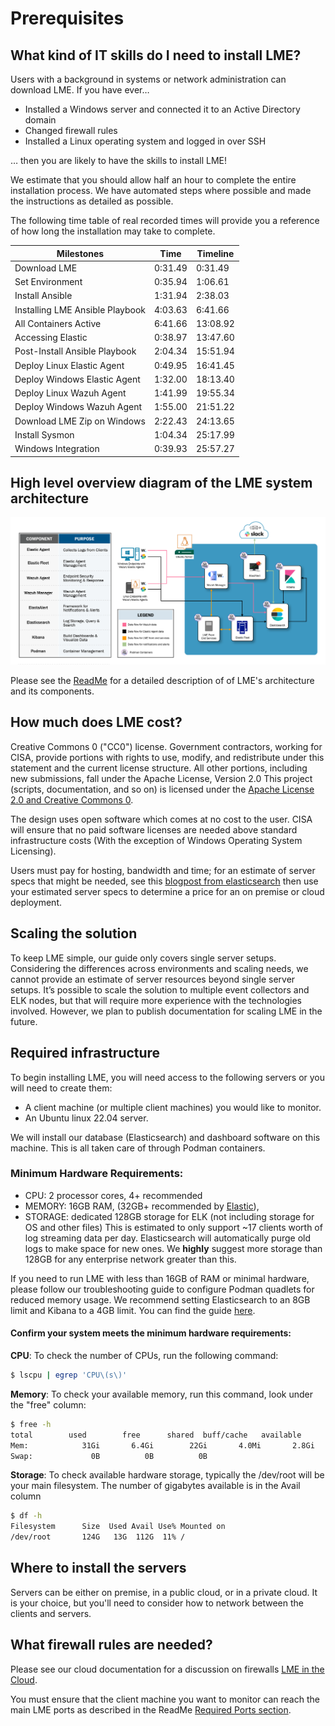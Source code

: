 # Prerequisites


## What kind of IT skills do I need to install LME?

Users with a background in systems or network administration can download LME. If you have ever…

* Installed a Windows server and connected it to an Active Directory domain
* Changed firewall rules
* Installed a Linux operating system and logged in over SSH

… then you are likely to have the skills to install LME!

We estimate that you should allow half an hour to complete the entire installation process.  We have automated steps where possible and made the instructions as detailed as possible. 

The following time table of real recorded times will provide you a reference of how long the installation may take to complete.

| Milestones 				| Time 		| Timeline 	|
| ------------- 			| ------------- | ------------- |
| Download LME 				| 0:31.49 	| 0:31.49 	|
| Set Environment 			| 0:35.94 	| 1:06.61 	|
| Install Ansible 			| 1:31.94 	| 2:38.03 	|
| Installing LME Ansible Playbook 	| 4:03.63 	| 6:41.66 	|
| All Containers Active 		| 6:41.66 	| 13:08.92 	|
| Accessing Elastic 			| 0:38.97 	| 13:47.60 	|
| Post-Install Ansible Playbook 	| 2:04.34 	| 15:51.94 	|
| Deploy Linux Elastic Agent 		| 0:49.95 	| 16:41.45 	|
| Deploy Windows Elastic Agent 		| 1:32.00 	| 18:13.40 	|
| Deploy Linux Wazuh Agent 		| 1:41.99 	| 19:55.34 	|
| Deploy Windows Wazuh Agent 		| 1:55.00 	| 21:51.22 	|
| Download LME Zip on Windows 		| 2:22.43	| 24:13.65 	|
| Install Sysmon 			| 1:04.34 	| 25:17.99 	|
| Windows Integration 		 	| 0:39.93 	| 25:57.27 	|

## High level overview diagram of the LME system architecture

![diagram](/docs/imgs/lme-architecture-v2.png) 

Please see the [ReadMe](/README.md#Diagram) for a detailed description of of LME's architecture and its components.

## How much does LME cost?

Creative Commons 0 ("CC0") license. Government contractors, working for CISA, provide portions with rights to use, modify, and redistribute under this statement and the current license structure. All other portions, including new submissions, fall under the Apache License, Version 2.0
This project (scripts, documentation, and so on) is licensed under the [Apache License 2.0 and Creative Commons 0](../../LICENSE).

The design uses open software which comes at no cost to the user. CISA will ensure that no paid software licenses are needed above standard infrastructure costs (With the exception of Windows Operating System Licensing).

Users must pay for hosting, bandwidth and time; for an estimate of server specs that might be needed, see this [blogpost from elasticsearch](https://www.elastic.co/blog/benchmarking-and-sizing-your-elasticsearch-cluster-for-logs-and-metrics) then use your estimated server specs to determine a price for an on premise or cloud deployment.


## Scaling the solution
To keep LME simple, our guide only covers single server setups.  Considering the differences across environments and scaling needs, we cannot provide an estimate of server resources beyond single server setups.
It’s possible to scale the solution to multiple event collectors and ELK nodes, but that will require more experience with the technologies involved. However, we plan to publish documentation for scaling LME in the future.

## Required infrastructure

To begin installing LME, you will need access to the following servers or you will need to create them:

- A client machine (or multiple client machines) you would like to monitor.
- An Ubuntu linux 22.04 server.

We will install our database (Elasticsearch) and dashboard software on this machine. This is all taken care of through Podman containers.

### Minimum Hardware Requirements:
   -  CPU: 2 processor cores, 4+ recommended
   -  MEMORY: 16GB RAM,  (32GB+ recommended by [Elastic](https://www.elastic.co/guide/en/cloud-enterprise/current/ece-hardware-prereq.html)),
   - STORAGE: dedicated 128GB storage for ELK (not including storage for OS and other files)
This is estimated to only support ~17 clients worth of log streaming data per day. Elasticsearch will automatically purge old logs to make space for new ones. We **highly** suggest more storage than 128GB for any enterprise network greater than this.
    
If you need to run LME with less than 16GB of RAM or minimal hardware, please follow our troubleshooting guide to configure Podman quadlets for reduced memory usage. We recommend setting Elasticsearch to an 8GB limit and Kibana to a 4GB limit. You can find the guide [here](/docs/markdown/reference/troubleshooting.md#memory-in-containers-need-more-ramless-ram-usage).
		 
#### Confirm your system meets the minimum hardware requirements:
**CPU**: To check the number of CPUs, run the following command:
```bash
$ lscpu | egrep 'CPU\(s\)'
```
**Memory**: To check your available memory, run this command, look under the "free" column:
```bash
$ free -h 
total        used        free      shared  buff/cache   available
Mem:            31Gi       6.4Gi        22Gi       4.0Mi       2.8Gi        24Gi
Swap:             0B          0B          0B
```

**Storage**: To check available hardware storage, typically the /dev/root will be your main filesystem. The number of gigabytes available is in the Avail column
```bash
$ df -h
Filesystem      Size  Used Avail Use% Mounted on
/dev/root       124G   13G  112G  11% /
```

## Where to install the servers

Servers can be either on premise, in a public cloud, or in a private cloud. It is your choice, but you'll need to consider how to network between the clients and servers.

## What firewall rules are needed?
Please see our cloud documentation for a discussion on firewalls [LME in the Cloud](/docs/markdown/loggging-guidance/cloud.md). 

You must ensure that the client machine you want to monitor can reach the main LME ports as described in the ReadMe [Required Ports section](/README.md#required-ports).


